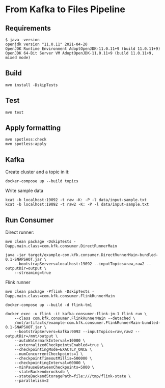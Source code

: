 # From Kafka to Files Pipeline

## Requirements

```
$ java -version
openjdk version "11.0.11" 2021-04-20
OpenJDK Runtime Environment AdoptOpenJDK-11.0.11+9 (build 11.0.11+9)
OpenJDK 64-Bit Server VM AdoptOpenJDK-11.0.11+9 (build 11.0.11+9, mixed mode)
```

## Build

```
mvn install -DskipTests
```

## Test

```
mvn test
```

## Apply formatting

```
mvn spotless:check
mvn spotless:apply
```

## Kafka

Create cluster and a topic in it:

```
docker-compose up --build topics
```

Write sample data

```
kcat -b localhost:19092 -t raw -K: -P -l data/input-sample.txt
kcat -b localhost:19092 -t raw2 -K: -P -l data/input-sample.txt
```

## Run Consumer

Direct runner:

```
mvn clean package -DskipTests -Dapp.main.class=com.kfk.consumer.DirectRunnerMain

java -jar target/example-com.kfk.consumer.DirectRunnerMain-bundled-0.1-SNAPSHOT.jar \
	--bootstrapServers=localhost:19092 --inputTopics=raw,raw2 --outputDir=output \
	--streaming=true

```


Flink runner

```
mvn clean package -Pflink -DskipTests -Dapp.main.class=com.kfk.consumer.FlinkRunnerMain

docker-compose up --build -d flink-tm1

docker exec -u flink -it kafka-consumer-flink-jm-1 flink run \
	--class com.kfk.consumer.FlinkRunnerMain --detached \
	/mnt/artifacts/example-com.kfk.consumer.FlinkRunnerMain-bundled-0.1-SNAPSHOT.jar \
	--bootstrapServers=kafka:9092 --inputTopics=raw,raw2 --outputDir=/mnt/output \
	--autoWatermarkInterval=10000 \
	--externalizedCheckpointsEnabled=true \
	--checkpointingMode=EXACTLY_ONCE \
	--numConcurrentCheckpoints=1 \
	--checkpointTimeoutMillis=500000 \
	--checkpointingInterval=60000 \
	--minPauseBetweenCheckpoints=5000 \
	--stateBackend=rocksdb \
	--stateBackendStoragePath=file:///tmp/flink-state \
	--parallelism=2

```
